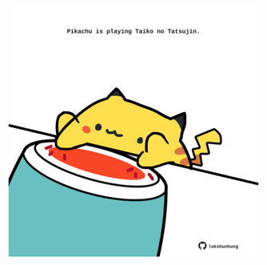 <!-- built at 16/01/2025, 19:00:40 UTC -->
<p align="center">
  <img width="500" height="500" src="./ReadmeImage.svg">
</p>
